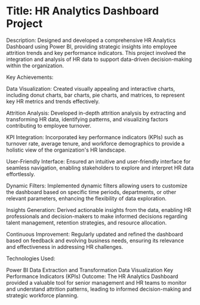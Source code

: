 # Title: HR Analytics Dashboard Project

Description:
Designed and developed a comprehensive HR Analytics Dashboard using Power BI, providing strategic insights into employee attrition trends and key performance indicators. This project involved the integration and analysis of HR data to support data-driven decision-making within the organization.

Key Achievements:

Data Visualization: Created visually appealing and interactive charts, including donut charts, bar charts, pie charts, and matrices, to represent key HR metrics and trends effectively.

Attrition Analysis: Developed in-depth attrition analysis by extracting and transforming HR data, identifying patterns, and visualizing factors contributing to employee turnover.

KPI Integration: Incorporated key performance indicators (KPIs) such as turnover rate, average tenure, and workforce demographics to provide a holistic view of the organization's HR landscape.

User-Friendly Interface: Ensured an intuitive and user-friendly interface for seamless navigation, enabling stakeholders to explore and interpret HR data effortlessly.

Dynamic Filters: Implemented dynamic filters allowing users to customize the dashboard based on specific time periods, departments, or other relevant parameters, enhancing the flexibility of data exploration.

Insights Generation: Derived actionable insights from the data, enabling HR professionals and decision-makers to make informed decisions regarding talent management, retention strategies, and resource allocation.

Continuous Improvement: Regularly updated and refined the dashboard based on feedback and evolving business needs, ensuring its relevance and effectiveness in addressing HR challenges.

Technologies Used:

Power BI
Data Extraction and Transformation
Data Visualization
Key Performance Indicators (KPIs)
Outcome:
The HR Analytics Dashboard provided a valuable tool for senior management and HR teams to monitor and understand attrition patterns, leading to informed decision-making and strategic workforce planning.
